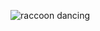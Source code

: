 ![raccoon dancing](https://cloud-3k64f9t2q-hack-club-bot.vercel.app/0pedro-gif-ezgif.com-video-to-gif-converter.gif)
